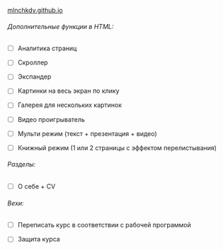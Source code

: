 [mlnchkdv.github.io](https://mlnchkdv.github.io/)



###### Дополнительные функции в HTML:

- [ ] Аналитика страниц
- [ ] Скроллер
- [ ] Экспандер
- [ ] Картинки на весь экран по клику
- [ ] Галерея для нескольких картинок
- [ ] Видео проигрыватель
- [ ] Мульти режим (текст + презентация + видео)
- [ ] Книжный режим (1 или 2 страницы с эффектом перелистывания)



###### Разделы:

- [ ] О себе + CV



###### Вехи:

- [ ] Переписать курс в соответствии с рабочей программой

- [ ] Защита курса

